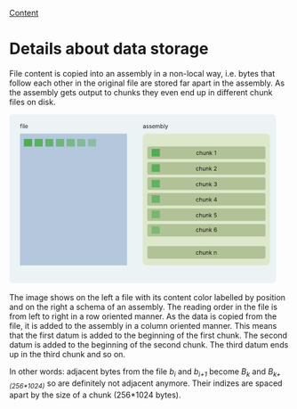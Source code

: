 [Content](00_Content.md)

# Details about data storage

File content is copied into an assembly in a non-local way, i.e. bytes that follow each other in the original file are stored far apart in the assembly. As the assembly gets output to chunks they even end up in different chunk files on disk.

![Data storage in eLyKseeR](./img/img3.png)

The image shows on the left a file with its content color labelled by position and on the right a schema of an assembly.
The reading order in the file is from left to right in a row oriented manner.
As the data is copied from the file, it is added to the assembly in a column oriented manner.
This means that the first datum is added to the beginning of the first chunk. The second datum is added to the beginning of the second chunk. The third datum ends up in the third chunk and so on.

In other words: adjacent bytes from the file *b<sub>i</sub>* and *b<sub>i+1</sub>* become *B<sub>k</sub>* and *B<sub>k+(256\*1024)</sub>* so are definitely not adjacent anymore. Their indizes are spaced apart by the size of a chunk (256*1024 bytes).
